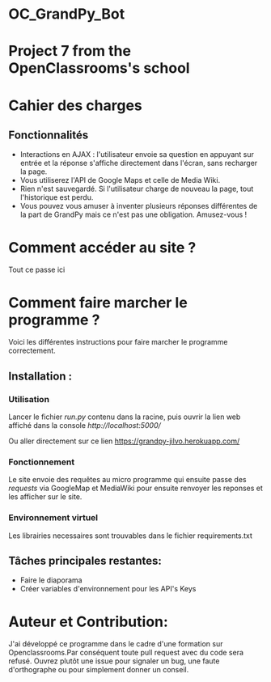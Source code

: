 # OC_GrandPy_Bot
# Project 7 from the OpenClassrooms's school

# Cahier des charges
## Fonctionnalités 
* Interactions en AJAX : l'utilisateur envoie sa question en appuyant sur entrée et la réponse s'affiche directement dans l'écran, sans recharger la page.
* Vous utiliserez l'API de Google Maps et celle de Media Wiki.
* Rien n'est sauvegardé. Si l'utilisateur charge de nouveau la page, tout l'historique est perdu.
* Vous pouvez vous amuser à inventer plusieurs réponses différentes de la part de GrandPy mais ce n'est pas une obligation. Amusez-vous !

# Comment accéder au site ?
Tout ce passe ici 

# Comment faire marcher le programme ?
Voici les différentes instructions pour faire marcher le programme correctement.
## Installation :

### Utilisation
Lancer le fichier *run.py* contenu dans la racine, puis ouvrir la lien web affiché dans la console *http://localhost:5000/*

Ou aller directement sur ce lien https://grandpy-jilvo.herokuapp.com/

### Fonctionnement
Le site envoie des requêtes au micro programme qui ensuite passe des *requests* via GoogleMap et MediaWiki pour ensuite renvoyer les reponses et les afficher sur le site. 

### Environnement virtuel
Les librairies necessaires sont trouvables dans le fichier requirements.txt

## Tâches principales restantes:
* Faire le diaporama
* Créer variables d'environnement pour les API's Keys

# Auteur et Contribution:
J'ai développé ce programme dans le cadre d'une formation sur Openclassrooms.Par conséquent toute pull request avec du code sera refusé. Ouvrez plutôt une issue pour signaler un bug, une faute d'orthographe ou pour simplement donner un conseil.